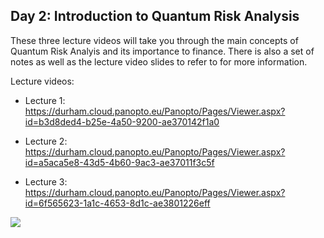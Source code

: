 ## Day 2: Introduction to Quantum Risk Analysis

These three lecture videos will take you through the main concepts of Quantum Risk Analyis and its importance to finance. There is also a set of notes as well as the lecture video slides to refer to for more information.

Lecture videos:
 - Lecture 1: https://durham.cloud.panopto.eu/Panopto/Pages/Viewer.aspx?id=b3d8ded4-b25e-4a50-9200-ae370142f1a0
 
 - Lecture 2: https://durham.cloud.panopto.eu/Panopto/Pages/Viewer.aspx?id=a5aca5e8-43d5-4b60-9ac3-ae37011f3c5f
 
 - Lecture 3: https://durham.cloud.panopto.eu/Panopto/Pages/Viewer.aspx?id=6f565623-1a1c-4653-8d1c-ae3801226eff

 ![](https://globalriskinstitute.org/wp-content/uploads/2017/01/iStock-123208401_cropped.jpg)
